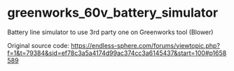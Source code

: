 # greenworks_60v_battery_simulator
Battery line simulator to use 3rd party one on Greenworks tool (Blower)

Original source code:
https://endless-sphere.com/forums/viewtopic.php?f=1&t=79384&sid=ef78c3a5a4174d99ac374cc3a6145437&start=100#p1658589
